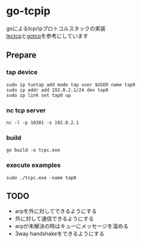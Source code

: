 # go-tcpip
goによるtcp/ipプロトコルスタックの実装  
[lectcp](https://github.com/pandax381/lectcp)と[gotcp](https://github.com/terassyi/gotcp)を参考にしています

## Prepare
### tap device
```
sudo ip tuntap add mode tap user $USER name tap0
sudo ip addr add 192.0.2.1/24 dev tap0
sudo ip link set tap0 up
```

### nc tcp server
```
nc -l -p 10381 -s 192.0.2.1
```

### build
```
go build -o tcpc.exe
```

### execute examples
```
sudo ./tcpc.exe -name tap0
``` 

## TODO
- arpを外に対してできるようにする
- 外に対して通信できるようにする
- arpが未解決の時はキューにメッセージを溜める
- 3way handshakeをできるようにする
